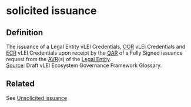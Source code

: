 # solicited issuance
## Definition
The issuance of a Legal Entity vLEI Credentials, [OOR](OOR) vLEI Credentials and [ECR](ECR) vLEI Credentials upon receipt by the [QAR](QAR) of a Fully Signed issuance request from the [AVR](AVR)(s) of the [Legal Entity](legal-entity).  
[Source](https://www.gleif.org/vlei/introducing-the-vlei-ecosystem-governance-framework/2022-02-07_verifiable-lei-vlei-ecosystem-governance-framework-glossary-draft-publication_v0.9-draft.pdf): Draft vLEI Ecosystem Governance Framework Glossary.

## Related
See [Unsolicited issuance](unsolicited-issuance)